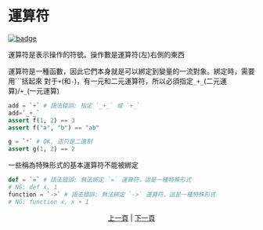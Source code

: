 # 運算符

[![badge](https://img.shields.io/endpoint.svg?url=https%3A%2F%2Fgezf7g7pd5.execute-api.ap-northeast-1.amazonaws.com%2Fdefault%2Fsource_up_to_date%3Fowner%3Derg-lang%26repos%3Derg%26ref%3Dmain%26path%3Ddoc/EN/syntax/06_operator.md%26commit_hash%3D06f8edc9e2c0cee34f6396fd7c64ec834ffb5352)](https://gezf7g7pd5.execute-api.ap-northeast-1.amazonaws.com/default/source_up_to_date?owner=erg-lang&repos=erg&ref=main&path=doc/EN/syntax/06_operator.md&commit_hash=06f8edc9e2c0cee34f6396fd7c64ec834ffb5352)

運算符是表示操作的符號。操作數是運算符(左)右側的東西

運算符是一種函數，因此它們本身就是可以綁定到變量的一流對象。綁定時，需要用```括起來
對于`+`(和`-`)，有一元和二元運算符，所以必須指定`_+_`(二元運算)/`+_`(一元運算)

```python
add = `+` # 語法錯誤: 指定 `_+_` 或 `+_`
add=`_+_`
assert f(1, 2) == 3
assert f("a", "b") == "ab"

g = `*` # OK, 這只是二進制
assert g(1, 2) == 2
```

一些稱為特殊形式的基本運算符不能被綁定

```python
def = `=` # 語法錯誤: 無法綁定 `=` 運算符，這是一種特殊形式
# NG: def x, 1
function = `->` # 語法錯誤: 無法綁定 `->` 運算符，這是一種特殊形式
# NG: function x, x + 1
```

<p align='center'>
    <a href='./05_builtin_funcs.md'>上一頁</a> | <a href='./07_side_effect.md'>下一頁</a>
</p>
